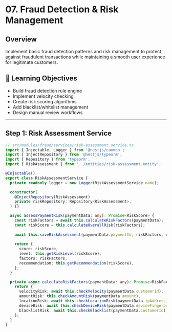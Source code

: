 # 07. Fraud Detection & Risk Management

## Overview

Implement basic fraud detection patterns and risk management to protect against fraudulent transactions while maintaining a smooth user experience for legitimate customers.

## 🎯 Learning Objectives

- Build fraud detection rule engine
- Implement velocity checking
- Create risk scoring algorithms
- Add blacklist/whitelist management
- Design manual review workflows

---

## Step 1: Risk Assessment Service

```typescript
// src/modules/fraud/services/risk-assessment.service.ts
import { Injectable, Logger } from '@nestjs/common';
import { InjectRepository } from '@nestjs/typeorm';
import { Repository } from 'typeorm';
import { RiskAssessment } from '../entities/risk-assessment.entity';

@Injectable()
export class RiskAssessmentService {
  private readonly logger = new Logger(RiskAssessmentService.name);

  constructor(
    @InjectRepository(RiskAssessment)
    private riskRepository: Repository<RiskAssessment>,
  ) {}

  async assessPaymentRisk(paymentData: any): Promise<RiskScore> {
    const riskFactors = await this.calculateRiskFactors(paymentData);
    const riskScore = this.calculateOverallRisk(riskFactors);
    
    await this.saveRiskAssessment(paymentData.paymentId, riskFactors, riskScore);
    
    return {
      score: riskScore,
      level: this.getRiskLevel(riskScore),
      factors: riskFactors,
      recommendation: this.getRecommendation(riskScore),
    };
  }

  private async calculateRiskFactors(paymentData: any): Promise<RiskFactors> {
    return {
      velocityRisk: await this.checkVelocity(paymentData.customerId),
      amountRisk: this.checkAmountRisk(paymentData.amount),
      locationRisk: await this.checkLocationRisk(paymentData.ipAddress),
      deviceRisk: await this.checkDeviceRisk(paymentData.deviceFingerprint),
      blacklistRisk: await this.checkBlacklist(paymentData.customerId),
    };
  }
}
```